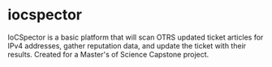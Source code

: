 # iocspector
IoCSpector is a basic platform that will scan OTRS updated ticket articles for IPv4 addresses, gather reputation data, and update the ticket with their results. Created for a Master's of Science Capstone project.
